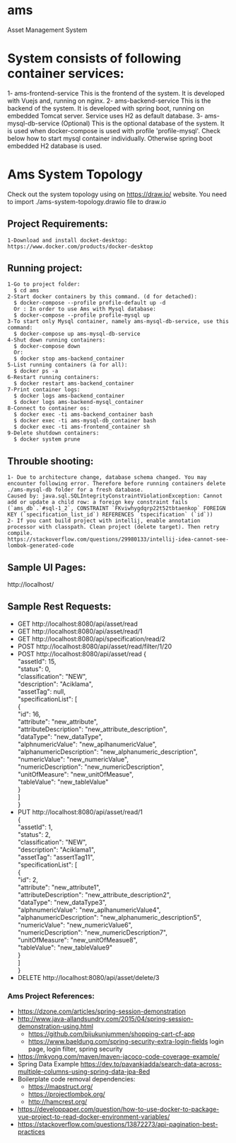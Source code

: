 # ams  
Asset Management System

# System consists of following container services:
  1- ams-frontend-service
      This is the frontend of the system. It is developed with Vuejs and, running on nginx.
  2- ams-backend-service
      This is the backend of the system. It is developed with spring boot, running on embedded Tomcat server. Service uses H2 as default database.
  3- ams-mysql-db-service (Optional)
      This is the optional database of the system. It is used when docker-compose is used with profile 'profile-mysql'. Check below how to start mysql container individually.
      Otherwise spring boot embedded H2 database is used.

# Ams System Topology 
  Check out the system topology using on https://draw.io/ website.
  You need to import ./ams-system-topology.drawio file to draw.io

## Project Requirements:  
    1-Download and install docket-desktop: https://www.docker.com/products/docker-desktop

## Running project:  
    1-Go to project folder:  
      $ cd ams  
    2-Start docker containers by this command. (d for detached):
      $ docker-compose --profile profile-default up -d 
      Or : In order to use Ams with Mysql database:
      $ docker-compose --profile profile-mysql up
    3-To start only Mysql container, namely ams-mysql-db-service, use this command:
      $ docker-compose up ams-mysql-db-service
    4-Shut down running containers:  
      $ docker-compose down  
      Or:  
      $ docker stop ams-backend_container  
    5-List running containers (a for all):  
      $ docker ps -a  
    6-Restart running containers:  
      $ docker restart ams-backend_container  
    7-Print container logs:  
      $ docker logs ams-backend_container
      $ docker logs ams-backend-mysql_container
    8-Connect to container os:  
      $ docker exec -ti ams-backend_container bash
      $ docker exec -ti ams-mysql-db_container bash
      $ docker exec -ti ams-frontend_container sh
    9-Delete shutdown containers:  
      $ docker system prune
## Throuble shooting:
    1- Due to architecture change, database schema changed. You may encounter following error. Therefore before running containers delete ./ams-mysql-db folder for a fresh database.
    Caused by: java.sql.SQLIntegrityConstraintViolationException: Cannot add or update a child row: a foreign key constraint fails (`ams_db`.`#sql-1_2`, CONSTRAINT `FKviwhygdqrp22t52tbtaenkop` FOREIGN KEY (`specification_list_id`) REFERENCES `tspecification` (`id`))
    2- If you cant build project with intellij, enable annotation processor with classpath. Clean project (delete target). Then retry compile.
    https://stackoverflow.com/questions/29980133/intellij-idea-cannot-see-lombok-generated-code
## Sample UI Pages:
  http://localhost/
## Sample Rest Requests:  
- GET http://localhost:8080/api/asset/read  
- GET http://localhost:8080/api/asset/read/1  
- GET http://localhost:8080/api/specification/read/2  
- POST http://localhost:8080/api/asset/read/filter/1/20  
- POST http://localhost:8080/api/asset/read
    {  
          "assetId": 15,  
          "status": 0,  
          "classification": "NEW",  
          "description": "Aciklama",  
          "assetTag": null,  
          "specificationList": [  
              {  
                  "id": 16,  
                  "attribute": "new_attribute",  
                  "attributeDescription": "new_attribute_description",  
                  "dataType": "new_dataType",  
                  "alphnumericValue": "new_aplhanumericValue",  
                  "alphanumericDescription": "new_alphanumeric_description",  
                  "numericValue": "new_numericValue",  
                  "numericDescription": "new_numericDescription",  
                  "unitOfMeasure": "new_unitOfMeasue",  
                  "tableValue": "new_tableValue"  
              }  
          ]  
      }  
- PUT http://localhost:8080/api/asset/read/1  
      {  
        "assetId": 1,  
        "status": 2,  
        "classification": "NEW",  
        "description": "Aciklama1",  
        "assetTag": "assertTag11",  
        "specificationList": [  
            {  
                "id": 2,  
                "attribute": "new_attribute1",  
                "attributeDescription": "new_attribute_description2",  
                "dataType": "new_dataType3",  
                "alphnumericValue": "new_aplhanumericValue4",  
                "alphanumericDescription": "new_alphanumeric_description5",  
                "numericValue": "new_numericValue6",  
                "numericDescription": "new_numericDescription7",  
                "unitOfMeasure": "new_unitOfMeasue8",  
                "tableValue": "new_tableValue9"  
            }  
        ]  
    }  
- DELETE http://localhost:8080/api/asset/delete/3  


### Ams Project References:
- https://dzone.com/articles/spring-session-demonstration
- http://www.java-allandsundry.com/2015/04/spring-session-demonstration-using.html
  - https://github.com/bijukunjummen/shopping-cart-cf-app
  - https://www.baeldung.com/spring-security-extra-login-fields login page, login filter, spring security
- https://mkyong.com/maven/maven-jacoco-code-coverage-example/
- Spring Data Example
  https://dev.to/pavankjadda/search-data-across-multiple-columns-using-spring-data-jpa-8ed
- Boilerplate code removal dependencies:
  - https://mapstruct.org/
  - https://projectlombok.org/
  - http://hamcrest.org/
- https://developpaper.com/question/how-to-use-docker-to-package-vue-project-to-read-docker-environment-variables/
- https://stackoverflow.com/questions/13872273/api-pagination-best-practices